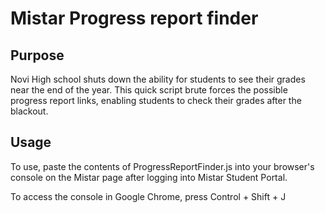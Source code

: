# Mistar Progress report finder

## Purpose
Novi High school shuts down the ability for students to see their grades near the end of the year. This quick script brute forces the possible progress report links, enabling students to check their grades after the blackout.

## Usage
To use, paste the contents of ProgressReportFinder.js into your browser's console on the Mistar page after logging into Mistar Student Portal.

To access the console in Google Chrome, press Control + Shift + J
